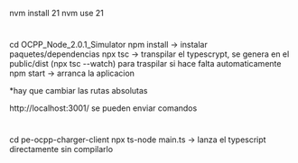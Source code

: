 nvm install 21
nvm use 21

#
cd OCPP_Node_2.0.1_Simulator
npm install -> instalar paquetes/dependencias
npx tsc -> transpilar el typescrypt, se genera en el public/dist
(npx tsc --watch) para traspilar si hace falta automaticamente
npm start -> arranca la aplicacion

*hay que cambiar las rutas absolutas

http://localhost:3001/ se pueden enviar comandos

#
cd pe-ocpp-charger-client
npx ts-node main.ts -> lanza el typescript directamente sin compilarlo
